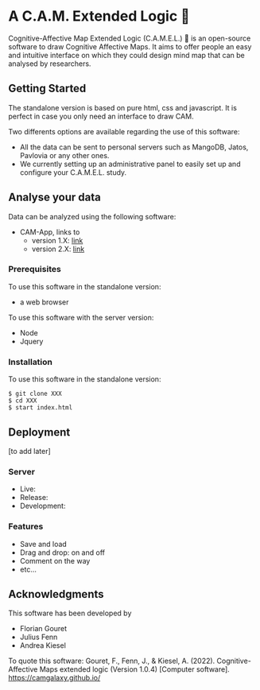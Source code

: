# A C.A.M. Extended Logic 🐪

Cognitive-Affective Map Extended Logic (C.A.M.E.L.) 🐪 is an open-source software to draw Cognitive Affective Maps. It aims to offer people an easy and intuitive interface on which they could design mind map that can be analysed by researchers. 

## Getting Started

The standalone version is based on pure html, css and javascript. It is perfect in case you only need an interface to draw CAM.

Two differents options are available regarding the use of this software: 
*  All the data can be sent to personal servers such as MangoDB, Jatos, Pavlovia or any other ones. 
* We currently setting up an administrative panel to easily set up and configure your C.A.M.E.L. study.

## Analyse your data


Data can be analyzed using the following software:
- CAM-App, links to
    - version 1.X: [link](https://fennapps.shinyapps.io/shinyCAMELv01/)
    - version 2.X: [link](https://fennapps.shinyapps.io/shinyCAMEL_v02/)

### Prerequisites

To use this software in the standalone version:

* a web browser

To use this software with the server version:

* Node
* Jquery

### Installation

To use this software in the standalone version:


```
$ git clone XXX
$ cd XXX
$ start index.html
```


## Deployment

[to add later]

### Server

* Live:
* Release:
* Development:

### Features

* Save and load
* Drag and drop: on and off
* Comment on the way
* etc...

## Acknowledgments

This software has been developed by

* Florian Gouret
* Julius Fenn
* Andrea Kiesel

To quote this software: 
Gouret, F., Fenn, J., & Kiesel, A. (2022). Cognitive-Affective Maps extended logic (Version 1.0.4) [Computer software]. https://camgalaxy.github.io/
